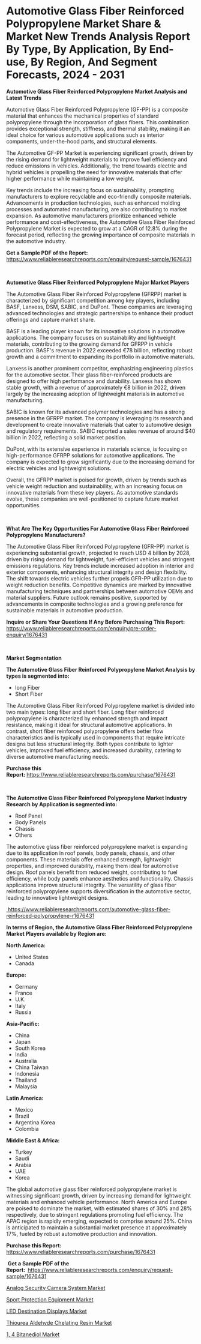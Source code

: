 <p><h1>Automotive Glass Fiber Reinforced Polypropylene Market Share & Market New Trends Analysis Report By Type, By Application, By End-use, By Region, And Segment Forecasts, 2024 - 2031</h1></p><p><strong>Automotive Glass Fiber Reinforced Polypropylene Market Analysis and Latest Trends</strong></p>
<p><p>Automotive Glass Fiber Reinforced Polypropylene (GF-PP) is a composite material that enhances the mechanical properties of standard polypropylene through the incorporation of glass fibers. This combination provides exceptional strength, stiffness, and thermal stability, making it an ideal choice for various automotive applications such as interior components, under-the-hood parts, and structural elements. </p><p>The Automotive GF-PP Market is experiencing significant growth, driven by the rising demand for lightweight materials to improve fuel efficiency and reduce emissions in vehicles. Additionally, the trend towards electric and hybrid vehicles is propelling the need for innovative materials that offer higher performance while maintaining a low weight. </p><p>Key trends include the increasing focus on sustainability, prompting manufacturers to explore recyclable and eco-friendly composite materials. Advancements in production technologies, such as enhanced molding processes and automated manufacturing, are also contributing to market expansion. As automotive manufacturers prioritize enhanced vehicle performance and cost-effectiveness, the Automotive Glass Fiber Reinforced Polypropylene Market is expected to grow at a CAGR of 12.8% during the forecast period, reflecting the growing importance of composite materials in the automotive industry.</p></p>
<p><strong>Get a Sample PDF of the Report:&nbsp;</strong> <a href="https://www.reliableresearchreports.com/enquiry/request-sample/1676431?utm_campaign=6&utm_medium=2&utm_source=Github&utm_content=ia&utm_term=30092024&utm_id=automotive-glass-fiber-reinforced-polypropylene">https://www.reliableresearchreports.com/enquiry/request-sample/1676431</a></p>
<p>&nbsp;</p>
<p><strong>Automotive Glass Fiber Reinforced Polypropylene Major Market Players</strong></p>
<p><p>The Automotive Glass Fiber Reinforced Polypropylene (GFRPP) market is characterized by significant competition among key players, including BASF, Lanxess, DSM, SABIC, and DuPont. These companies are leveraging advanced technologies and strategic partnerships to enhance their product offerings and capture market share.</p><p>BASF is a leading player known for its innovative solutions in automotive applications. The company focuses on sustainability and lightweight materials, contributing to the growing demand for GFRPP in vehicle production. BASF's revenue in 2022 exceeded €78 billion, reflecting robust growth and a commitment to expanding its portfolio in automotive materials.</p><p>Lanxess is another prominent competitor, emphasizing engineering plastics for the automotive sector. Their glass fiber-reinforced products are designed to offer high performance and durability. Lanxess has shown stable growth, with a revenue of approximately €8 billion in 2022, driven largely by the increasing adoption of lightweight materials in automotive manufacturing.</p><p>SABIC is known for its advanced polymer technologies and has a strong presence in the GFRPP market. The company is leveraging its research and development to create innovative materials that cater to automotive design and regulatory requirements. SABIC reported a sales revenue of around $40 billion in 2022, reflecting a solid market position.</p><p>DuPont, with its extensive experience in materials science, is focusing on high-performance GFRPP solutions for automotive applications. The company is expected to grow significantly due to the increasing demand for electric vehicles and lightweight solutions. </p><p>Overall, the GFRPP market is poised for growth, driven by trends such as vehicle weight reduction and sustainability, with an increasing focus on innovative materials from these key players. As automotive standards evolve, these companies are well-positioned to capture future market opportunities.</p></p>
<p>&nbsp;</p>
<p><strong>What Are The Key Opportunities For Automotive Glass Fiber Reinforced Polypropylene Manufacturers?</strong></p>
<p><p>The Automotive Glass Fiber Reinforced Polypropylene (GFR-PP) market is experiencing substantial growth, projected to reach USD 4 billion by 2028, driven by rising demand for lightweight, fuel-efficient vehicles and stringent emissions regulations. Key trends include increased adoption in interior and exterior components, enhancing structural integrity and design flexibility. The shift towards electric vehicles further propels GFR-PP utilization due to weight reduction benefits. Competitive dynamics are marked by innovative manufacturing techniques and partnerships between automotive OEMs and material suppliers. Future outlook remains positive, supported by advancements in composite technologies and a growing preference for sustainable materials in automotive production.</p></p>
<p><strong>Inquire or Share Your Questions If Any Before Purchasing This Report:</strong> <a href="https://www.reliableresearchreports.com/enquiry/pre-order-enquiry/1676431?utm_campaign=6&utm_medium=2&utm_source=Github&utm_content=ia&utm_term=30092024&utm_id=automotive-glass-fiber-reinforced-polypropylene">https://www.reliableresearchreports.com/enquiry/pre-order-enquiry/1676431</a></p>
<p>&nbsp;</p>
<p><strong>Market Segmentation</strong></p>
<p><strong>The Automotive Glass Fiber Reinforced Polypropylene Market Analysis by types is segmented into:</strong></p>
<p><ul><li>long Fiber</li><li>Short Fiber</li></ul></p>
<p><p>The Automotive Glass Fiber Reinforced Polypropylene market is divided into two main types: long fiber and short fiber. Long fiber reinforced polypropylene is characterized by enhanced strength and impact resistance, making it ideal for structural automotive applications. In contrast, short fiber reinforced polypropylene offers better flow characteristics and is typically used in components that require intricate designs but less structural integrity. Both types contribute to lighter vehicles, improved fuel efficiency, and increased durability, catering to diverse automotive manufacturing needs.</p></p>
<p><strong>Purchase this Report:&nbsp;</strong><a href="https://www.reliableresearchreports.com/purchase/1676431?utm_campaign=6&utm_medium=2&utm_source=Github&utm_content=ia&utm_term=30092024&utm_id=automotive-glass-fiber-reinforced-polypropylene">https://www.reliableresearchreports.com/purchase/1676431</a></p>
<p>&nbsp;</p>
<p><strong>The Automotive Glass Fiber Reinforced Polypropylene Market Industry Research by Application is segmented into:</strong></p>
<p><ul><li>Roof Panel</li><li>Body Panels</li><li>Chassis</li><li>Others</li></ul></p>
<p><p>The automotive glass fiber reinforced polypropylene market is expanding due to its application in roof panels, body panels, chassis, and other components. These materials offer enhanced strength, lightweight properties, and improved durability, making them ideal for automotive design. Roof panels benefit from reduced weight, contributing to fuel efficiency, while body panels enhance aesthetics and functionality. Chassis applications improve structural integrity. The versatility of glass fiber reinforced polypropylene supports diversification in the automotive sector, leading to innovative lightweight designs.</p></p>
<p><a href="https://www.reliableresearchreports.com/automotive-glass-fiber-reinforced-polypropylene-r1676431?utm_campaign=6&utm_medium=2&utm_source=Github&utm_content=ia&utm_term=30092024&utm_id=automotive-glass-fiber-reinforced-polypropylene">&nbsp;https://www.reliableresearchreports.com/automotive-glass-fiber-reinforced-polypropylene-r1676431</a></p>
<p><strong>In terms of Region, the Automotive Glass Fiber Reinforced Polypropylene Market Players available by Region are:</strong></p>
<p>
    <p> <strong> North America: </strong>
        <ul>
            <li>United States</li>
            <li>Canada</li>
        </ul>
        </p> 
    <p> <strong> Europe: </strong>
        <ul>
            <li>Germany</li>
            <li>France</li>
            <li>U.K.</li>
            <li>Italy</li>
            <li>Russia</li>
        </ul>
        </p> 
    <p> <strong> Asia-Pacific: </strong>
        <ul>
            <li>China</li>
            <li>Japan</li>
            <li>South Korea</li>
            <li>India</li>
            <li>Australia</li>
            <li>China Taiwan</li>
            <li>Indonesia</li>
            <li>Thailand</li>
            <li>Malaysia</li>
        </ul>
        </p> 
    <p> <strong> Latin America: </strong>
        <ul>
            <li>Mexico</li>
            <li>Brazil</li>
            <li>Argentina Korea</li>
            <li>Colombia</li>
        </ul>
        </p> 
    <p> <strong> Middle East & Africa: </strong>
        <ul>
            <li>Turkey</li>
            <li>Saudi</li>
            <li>Arabia</li>
            <li>UAE</li>
            <li>Korea</li>
        </ul>
    </p>
    </p>
<p><p>The global automotive glass fiber reinforced polypropylene market is witnessing significant growth, driven by increasing demand for lightweight materials and enhanced vehicle performance. North America and Europe are poised to dominate the market, with estimated shares of 30% and 28% respectively, due to stringent regulations promoting fuel efficiency. The APAC region is rapidly emerging, expected to comprise around 25%. China is anticipated to maintain a substantial market presence at approximately 17%, fueled by robust automotive production and innovation.</p></p>
<p><strong>Purchase this Report: </strong><a href="https://www.reliableresearchreports.com/purchase/1676431?utm_campaign=6&utm_medium=2&utm_source=Github&utm_content=ia&utm_term=30092024&utm_id=automotive-glass-fiber-reinforced-polypropylene">https://www.reliableresearchreports.com/purchase/1676431</a></p>
<p>&nbsp;<strong>Get a Sample PDF of the Report:&nbsp;&nbsp;</strong><a href="https://www.reliableresearchreports.com/enquiry/request-sample/1676431?utm_campaign=6&utm_medium=2&utm_source=Github&utm_content=ia&utm_term=30092024&utm_id=automotive-glass-fiber-reinforced-polypropylene">https://www.reliableresearchreports.com/enquiry/request-sample/1676431</a></p>
<p><strong></strong></p>
<p><p><a href="https://issuu.com/reportprime-2/docs/analog-security-camera-system-marke_452e5c4d314858?utm_campaign=6&utm_medium=2&utm_source=Github&utm_content=ia&utm_term=30092024&utm_id=automotive-glass-fiber-reinforced-polypropylene">Analog Security Camera System Market</a></p><p><a href="https://www.linkedin.com/pulse/comprehensive-analysis-global-sport-protection-equipment-market-kovxc?utm_campaign=6&utm_medium=2&utm_source=Github&utm_content=ia&utm_term=30092024&utm_id=automotive-glass-fiber-reinforced-polypropylene">Sport Protection Equipment Market</a></p><p><a href="https://issuu.com/reportprime-2/docs/led-destination-displays-market-siz_36382dc5b43a18?utm_campaign=6&utm_medium=2&utm_source=Github&utm_content=ia&utm_term=30092024&utm_id=automotive-glass-fiber-reinforced-polypropylene">LED Destination Displays Market</a></p><p><a href="https://github.com/MaryNelson695/Market-Research-Report-List-1/blob/main/thiourea-aldehyde-chelating-resin-market.md?utm_campaign=6&utm_medium=2&utm_source=Github&utm_content=ia&utm_term=30092024&utm_id=automotive-glass-fiber-reinforced-polypropylene">Thiourea Aldehyde Chelating Resin Market</a></p><p><a href="https://github.com/AshrafKhan865/Market-Research-Report-List-1/blob/main/1-4-bitanediol-market.md?utm_campaign=6&utm_medium=2&utm_source=Github&utm_content=ia&utm_term=30092024&utm_id=automotive-glass-fiber-reinforced-polypropylene">1, 4 Bitanediol Market</a></p></p>